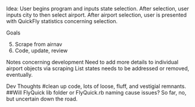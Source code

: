 Idea:
User begins program and inputs state selection. After selection, user inputs city to then select airport.
After airport selection, user is presented with QuickFly statistics concerning selection.


Goals
<!-- 1. Design Folder Structure for project - used bundler to generate. -->
<!-- 2. Connect to GitHub - -->
<!-- 3. File runs program -->
<!-- 4. Stub basic design of functionality -->
<!-- -stub selection menu segment -->
<!-- -finish stubbing second selection menu (remove code from menu 1, call from call method itself) -->
5. Scrape from airnav
6. Code, update, review


Notes concerning development
Need to add more details to individual airport objects via scraping
List states needs to be addressed or removed, eventually. 
<!-- adding pry and nokogiri for further coding/testing. -->
<!-- Scrape airport list from airnav...based on state selection? maybe stub state? -->
<!-- Just in case capture doesnt include alt tabs- git add's, chrome tab with resource air nav page up, and ... a lot of thinking too much =)  -->
<!-- remove repeating puts on restarts. Removed, but still needs to address exit (exit and repeats function as intended. used submenu+ternary) -->
<!-- -Add segment to notes  -->
<!-- Git bash windows makes app code run out of order- must use cmd to execute bin file during development.  -->
<!-- Alter requires- app was trying to call fq/bin/lib/fq instead of fq/lib/fq   -->

Dev Thoughts
#clean up code, lots of loose, fluff, and vestigial remnants.
##Will FlyQuick lib folder or FlyQuick.rb naming cause issues? So far, no, but uncertain down the road.
<!-- #desire to commit every 15minutes, from within editor... -->

